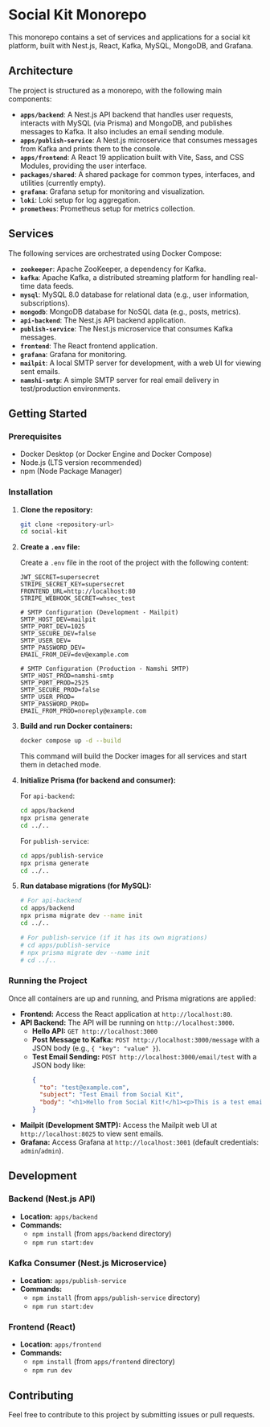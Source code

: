 # Social Kit Monorepo

This monorepo contains a set of services and applications for a social kit platform, built with Nest.js, React, Kafka, MySQL, MongoDB, and Grafana.

## Architecture

The project is structured as a monorepo, with the following main components:

- **`apps/backend`**: A Nest.js API backend that handles user requests, interacts with MySQL (via Prisma) and MongoDB, and publishes messages to Kafka. It also includes an email sending module.
- **`apps/publish-service`**: A Nest.js microservice that consumes messages from Kafka and prints them to the console.
- **`apps/frontend`**: A React 19 application built with Vite, Sass, and CSS Modules, providing the user interface.
- **`packages/shared`**: A shared package for common types, interfaces, and utilities (currently empty).
- **`grafana`**: Grafana setup for monitoring and visualization.
- **`loki`**: Loki setup for log aggregation.
- **`prometheus`**: Prometheus setup for metrics collection.

## Services

The following services are orchestrated using Docker Compose:

- **`zookeeper`**: Apache ZooKeeper, a dependency for Kafka.
- **`kafka`**: Apache Kafka, a distributed streaming platform for handling real-time data feeds.
- **`mysql`**: MySQL 8.0 database for relational data (e.g., user information, subscriptions).
- **`mongodb`**: MongoDB database for NoSQL data (e.g., posts, metrics).
- **`api-backend`**: The Nest.js API backend application.
- **`publish-service`**: The Nest.js microservice that consumes Kafka messages.
- **`frontend`**: The React frontend application.
- **`grafana`**: Grafana for monitoring.
- **`mailpit`**: A local SMTP server for development, with a web UI for viewing sent emails.
- **`namshi-smtp`**: A simple SMTP server for real email delivery in test/production environments.

## Getting Started

### Prerequisites

- Docker Desktop (or Docker Engine and Docker Compose)
- Node.js (LTS version recommended)
- npm (Node Package Manager)

### Installation

1.  **Clone the repository:**

    ```bash
    git clone <repository-url>
    cd social-kit
    ```

2.  **Create a `.env` file:**

    Create a `.env` file in the root of the project with the following content:

    ```env
    JWT_SECRET=supersecret
    STRIPE_SECRET_KEY=supersecret
    FRONTEND_URL=http://localhost:80
    STRIPE_WEBHOOK_SECRET=whsec_test

    # SMTP Configuration (Development - Mailpit)
    SMTP_HOST_DEV=mailpit
    SMTP_PORT_DEV=1025
    SMTP_SECURE_DEV=false
    SMTP_USER_DEV=
    SMTP_PASSWORD_DEV=
    EMAIL_FROM_DEV=dev@example.com

    # SMTP Configuration (Production - Namshi SMTP)
    SMTP_HOST_PROD=namshi-smtp
    SMTP_PORT_PROD=2525
    SMTP_SECURE_PROD=false
    SMTP_USER_PROD=
    SMTP_PASSWORD_PROD=
    EMAIL_FROM_PROD=noreply@example.com
    ```

3.  **Build and run Docker containers:**

    ```bash
    docker compose up -d --build
    ```

    This command will build the Docker images for all services and start them in detached mode.

4.  **Initialize Prisma (for backend and consumer):**

    For `api-backend`:
    ```bash
    cd apps/backend
    npx prisma generate
    cd ../..
    ```

    For `publish-service`:
    ```bash
    cd apps/publish-service
    npx prisma generate
    cd ../..
    ```

5.  **Run database migrations (for MySQL):**

    ```bash
    # For api-backend
    cd apps/backend
    npx prisma migrate dev --name init
    cd ../..

    # For publish-service (if it has its own migrations)
    # cd apps/publish-service
    # npx prisma migrate dev --name init
    # cd ../..
    ```

### Running the Project

Once all containers are up and running, and Prisma migrations are applied:

-   **Frontend:** Access the React application at `http://localhost:80`.
-   **API Backend:** The API will be running on `http://localhost:3000`.
    -   **Hello API:** `GET http://localhost:3000`
    -   **Post Message to Kafka:** `POST http://localhost:3000/message` with a JSON body (e.g., `{ "key": "value" }`).
    -   **Test Email Sending:** `POST http://localhost:3000/email/test` with a JSON body like:
        ```json
        {
          "to": "test@example.com",
          "subject": "Test Email from Social Kit",
          "body": "<h1>Hello from Social Kit!</h1><p>This is a test email sent from the backend.</p>"
        }
        ```
-   **Mailpit (Development SMTP):** Access the Mailpit web UI at `http://localhost:8025` to view sent emails.
-   **Grafana:** Access Grafana at `http://localhost:3001` (default credentials: `admin`/`admin`).

## Development

### Backend (Nest.js API)

-   **Location:** `apps/backend`
-   **Commands:**
    -   `npm install` (from `apps/backend` directory)
    -   `npm run start:dev`

### Kafka Consumer (Nest.js Microservice)

-   **Location:** `apps/publish-service`
-   **Commands:**
    -   `npm install` (from `apps/publish-service` directory)
    -   `npm run start:dev`

### Frontend (React)

-   **Location:** `apps/frontend`
-   **Commands:**
    -   `npm install` (from `apps/frontend` directory)
    -   `npm run dev`

## Contributing

Feel free to contribute to this project by submitting issues or pull requests.